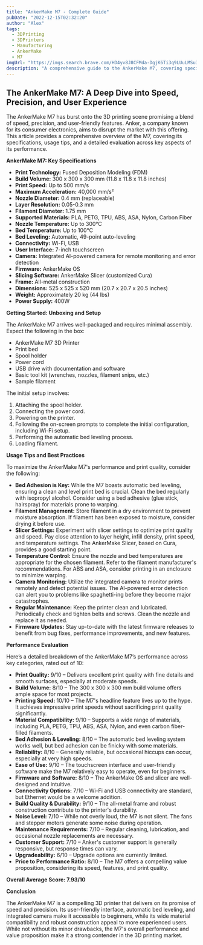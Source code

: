 ```yaml
---
title: "AnkerMake M7 - Complete Guide"
pubDate: "2022-12-15T02:32:20"
author: "Alex"
tags:
  - 3DPrinting
  - 3DPrinters
  - Manufacturing
  - AnkerMake
  - M7
imgUrl: "https://imgs.search.brave.com/HD4yv8J8CFMda-DgjK6Ti3q9LUuLMSu3l4ccdMKvBcg/rs:fit:860:0:0:0/g:ce/aHR0cHM6Ly9jZG4u/aWRlYWxvLmNvbS9m/b2xkZXIvUHJvZHVj/dC8yMDIyMDAvMC8y/MDIyMDAwMDYvczFf/cHJvZHVrdGJpbGRf/bWF4L2Fua2VybWFr/ZS1tNS5qcGc"
description: "A comprehensive guide to the AnkerMake M7, covering specifications, usage tips, and comparisons with similar products."
---
```


## The AnkerMake M7: A Deep Dive into Speed, Precision, and User Experience

The AnkerMake M7 has burst onto the 3D printing scene promising a blend of speed, precision, and user-friendly features. Anker, a company known for its consumer electronics, aims to disrupt the market with this offering. This article provides a comprehensive overview of the M7, covering its specifications, usage tips, and a detailed evaluation across key aspects of its performance.

**AnkerMake M7: Key Specifications**

*   **Print Technology:** Fused Deposition Modeling (FDM)
*   **Build Volume:** 300 x 300 x 300 mm (11.8 x 11.8 x 11.8 inches)
*   **Print Speed:** Up to 500 mm/s
*   **Maximum Acceleration:** 40,000 mm/s²
*   **Nozzle Diameter:** 0.4 mm (replaceable)
*   **Layer Resolution:** 0.05-0.3 mm
*   **Filament Diameter:** 1.75 mm
*   **Supported Materials:** PLA, PETG, TPU, ABS, ASA, Nylon, Carbon Fiber
*   **Nozzle Temperature:** Up to 300°C
*   **Bed Temperature:** Up to 100°C
*   **Bed Leveling:** Automatic, 49-point auto-leveling
*   **Connectivity:** Wi-Fi, USB
*   **User Interface:** 7-inch touchscreen
*   **Camera:** Integrated AI-powered camera for remote monitoring and error detection
*   **Firmware:** AnkerMake OS
*   **Slicing Software:** AnkerMake Slicer (customized Cura)
*   **Frame:** All-metal construction
*   **Dimensions:** 525 x 525 x 520 mm (20.7 x 20.7 x 20.5 inches)
*   **Weight:** Approximately 20 kg (44 lbs)
*   **Power Supply:** 400W

**Getting Started: Unboxing and Setup**

The AnkerMake M7 arrives well-packaged and requires minimal assembly. Expect the following in the box:

*   AnkerMake M7 3D Printer
*   Print bed
*   Spool holder
*   Power cord
*   USB drive with documentation and software
*   Basic tool kit (wrenches, nozzles, filament snips, etc.)
*   Sample filament

The initial setup involves:

1.  Attaching the spool holder.
2.  Connecting the power cord.
3.  Powering on the printer.
4.  Following the on-screen prompts to complete the initial configuration, including Wi-Fi setup.
5.  Performing the automatic bed leveling process.
6.  Loading filament.

**Usage Tips and Best Practices**

To maximize the AnkerMake M7's performance and print quality, consider the following:

*   **Bed Adhesion is Key:** While the M7 boasts automatic bed leveling, ensuring a clean and level print bed is crucial. Clean the bed regularly with isopropyl alcohol. Consider using a bed adhesive (glue stick, hairspray) for materials prone to warping.
*   **Filament Management:** Store filament in a dry environment to prevent moisture absorption. If filament has been exposed to moisture, consider drying it before use.
*   **Slicer Settings:** Experiment with slicer settings to optimize print quality and speed. Pay close attention to layer height, infill density, print speed, and temperature settings. The AnkerMake Slicer, based on Cura, provides a good starting point.
*   **Temperature Control:** Ensure the nozzle and bed temperatures are appropriate for the chosen filament. Refer to the filament manufacturer's recommendations. For ABS and ASA, consider printing in an enclosure to minimize warping.
*   **Camera Monitoring:** Utilize the integrated camera to monitor prints remotely and detect potential issues. The AI-powered error detection can alert you to problems like spaghetti-ing before they become major catastrophes.
*   **Regular Maintenance:** Keep the printer clean and lubricated. Periodically check and tighten belts and screws. Clean the nozzle and replace it as needed.
*   **Firmware Updates:** Stay up-to-date with the latest firmware releases to benefit from bug fixes, performance improvements, and new features.

**Performance Evaluation**

Here’s a detailed breakdown of the AnkerMake M7’s performance across key categories, rated out of 10:

*   **Print Quality:** 9/10 – Delivers excellent print quality with fine details and smooth surfaces, especially at moderate speeds.
*   **Build Volume:** 8/10 – The 300 x 300 x 300 mm build volume offers ample space for most projects.
*   **Printing Speed:** 10/10 – The M7's headline feature lives up to the hype. It achieves impressive print speeds without sacrificing print quality significantly.
*   **Material Compatibility:** 9/10 – Supports a wide range of materials, including PLA, PETG, TPU, ABS, ASA, Nylon, and even carbon fiber-filled filaments.
*   **Bed Adhesion & Leveling:** 8/10 – The automatic bed leveling system works well, but bed adhesion can be finicky with some materials.
*   **Reliability:** 8/10 – Generally reliable, but occasional hiccups can occur, especially at very high speeds.
*   **Ease of Use:** 9/10 – The touchscreen interface and user-friendly software make the M7 relatively easy to operate, even for beginners.
*   **Firmware and Software:** 8/10 – The AnkerMake OS and slicer are well-designed and intuitive.
*   **Connectivity Options:** 7/10 – Wi-Fi and USB connectivity are standard, but Ethernet would be a welcome addition.
*   **Build Quality & Durability:** 9/10 – The all-metal frame and robust construction contribute to the printer's durability.
*   **Noise Level:** 7/10 – While not overly loud, the M7 is not silent. The fans and stepper motors generate some noise during operation.
*   **Maintenance Requirements:** 7/10 – Regular cleaning, lubrication, and occasional nozzle replacements are necessary.
*   **Customer Support:** 7/10 – Anker's customer support is generally responsive, but response times can vary.
*   **Upgradeability:** 6/10 – Upgrade options are currently limited.
*   **Price to Performance Ratio:** 8/10 – The M7 offers a compelling value proposition, considering its speed, features, and print quality.

**Overall Average Score: 7.93/10**

**Conclusion**

The AnkerMake M7 is a compelling 3D printer that delivers on its promise of speed and precision. Its user-friendly interface, automatic bed leveling, and integrated camera make it accessible to beginners, while its wide material compatibility and robust construction appeal to more experienced users. While not without its minor drawbacks, the M7's overall performance and value proposition make it a strong contender in the 3D printing market.
